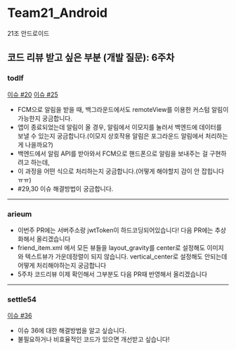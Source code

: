 # Team21_Android
21조 안드로이드

## 코드 리뷰 받고 싶은 부분 (개발 질문): 6주차

### todlf
[이슈 #20](https://github.com/kakao-tech-campus-2nd-step3/Team21_Android/issues/29)
[이슈 #25](https://github.com/kakao-tech-campus-2nd-step3/Team21_Android/issues/30)
- FCM으로 알림을 받을 때, 백그라운드에서도 remoteView를 이용한 커스텀 알림이 가능한지 궁금합니다.
- 앱이 종료되었는데 알림이 올 경우, 알림에서 이모지를 눌러서 백엔드에 데이터를 보낼 수 있는지 궁금합니다.(이모지 상호작용 알림은 포그라운드 알림에서 처리하는게 나을까요?)
- 백엔드에서 알림 API를 받아와서 FCM으로 핸드폰으로 알림을 보내주는 걸 구현하려고 하는데, 
- 이 과정을 어떤 식으로 처리하는지 궁금합니다.(어떻게 해야할지 감이 안 잡힙니다 ㅠㅠ)
- #29,30 이슈 해결방법이 궁금합니다.

---

### arieum
- 이번주 PR에는 서버주소랑 jwtToken이 하드코딩되어있습니다! 다음 PR에는 추상화해서 올리겠습니다
- friend_item.xml 에서 모든 뷰들을 layout_gravity를 center로 설정해도 이미지와 텍스트뷰가 가운데정렬이 되지 않습니다. vertical_center로 설정해도 안되는데 어떻게 처리해야하는지 궁금합니다
- 5주차 코드리뷰 이제 확인해서 그부분도 다음 PR때 반영해서 올리겠습니다

---

### settle54
[이슈 #36](https://github.com/kakao-tech-campus-2nd-step3/Team21_Android/issues/20)
- 이슈 36에 대한 해결방법을 알고 싶습니다.
- 불필요하거나 비효율적인 코드가 있으면 개선받고 싶습니다!
